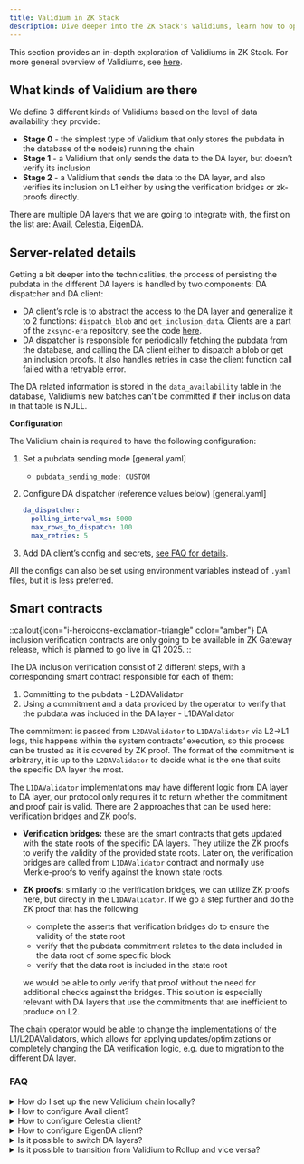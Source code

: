 ```yaml
---
title: Validium in ZK Stack
description: Dive deeper into the ZK Stack's Validiums, learn how to operate and configure them.
---
```


This section provides an in-depth exploration of Validiums in ZK Stack. For more general overview of Validiums,
see [here](../05.concepts/60.data-availability/20.validiums.md).

## What kinds of Validium are there

We define 3 different kinds of Validiums based on the level of data availability they provide:

- **Stage 0** - the simplest type of Validium that only stores the pubdata in the database of the node(s) running the
  chain
- **Stage 1** - a Validium that only sends the data to the DA layer, but doesn’t verify its inclusion
- **Stage 2** - a Validium that sends the data to the DA layer, and also verifies its inclusion on L1 either by using
  the verification bridges or zk-proofs directly.

There are multiple DA layers that we are going to integrate with, the first on the list are:
[Avail](https://www.availproject.org/), [Celestia](https://celestia.org/), [EigenDA](https://www.eigenda.xyz/).

## Server-related details

Getting a bit deeper into the technicalities, the process of persisting the pubdata in the different DA layers is
handled by two components: DA dispatcher and DA client:

- DA client’s role is to abstract the access to the DA layer and generalize it to 2 functions: `dispatch_blob`
  and `get_inclusion_data`. Clients are a part of the `zksync-era` repository, see the
  code [here](https://github.com/matter-labs/zksync-era/tree/main/core/node/da_clients/src).
- DA dispatcher is responsible for periodically fetching the pubdata from the database, and calling the DA client either
  to dispatch a blob or get an inclusion proofs. It also handles retries in case the client function call failed with a
  retryable error.

The DA related information is stored in the `data_availability` table in the database, Validium’s new batches can’t be
committed if their inclusion data in that table is NULL.

**Configuration**

The Validium chain is required to have the following configuration:

1. Set a pubdata sending mode [general.yaml]
    - `pubdata_sending_mode: CUSTOM`
2. Configure DA dispatcher (reference values below) [general.yaml]

    ```yaml
    da_dispatcher:
      polling_interval_ms: 5000
      max_rows_to_dispatch: 100
      max_retries: 5
    ```

3. Add DA client’s config and secrets, [see FAQ for details](#faq).

All the configs can also be set using environment variables instead of `.yaml` files, but it is less preferred.

## Smart contracts

::callout{icon="i-heroicons-exclamation-triangle" color="amber"}
DA inclusion verification contracts are only going to be available in ZK Gateway release, which is planned to go live in Q1 2025.
::

The DA inclusion verification consist of 2 different steps, with a corresponding smart contract responsible for each of
them:

1. Committing to the pubdata - L2DAValidator
2. Using a commitment and a data provided by the operator to verify that the pubdata was included in the DA layer -
   L1DAValidator

The commitment is passed from `L2DAValidator` to `L1DAValidator` via L2→L1 logs, this happens within the system
contracts’ execution, so this process can be trusted as it is covered by ZK proof. The format of the commitment is
arbitrary, it is up to the `L2DAValidator` to decide what is the one that suits the specific DA layer the most.

The `L1DAValidator` implementations may have different logic from DA layer to DA layer, our protocol only requires it to
return whether the commitment and proof pair is valid. There are 2 approaches that can be used here: verification
bridges and ZK poofs.

- **Verification bridges:** these are the smart contracts that gets updated with the state roots of the specific DA
  layers. They utilize the ZK proofs to verify the validity of the provided state roots. Later on, the verification
  bridges are called from `L1DAValidator` contract and normally use Merkle-proofs to verify against the known state
  roots.
- **ZK proofs:** similarly to the verification bridges, we can utilize ZK proofs here, but directly in
  the `L1DAValidator`. If we go a step further and do the ZK proof that has the following
  - complete the asserts that verification bridges do to ensure the validity of the state root
  - verify that the pubdata commitment relates to the data included in the data root of some specific block
  - verify that the data root is included in the state root

  we would be able to only verify that proof without the need for additional checks against the bridges. This solution
  is especially relevant with DA layers that use the commitments that are inefficient to produce on L2.

The chain operator would be able to change the implementations of the L1/L2DAValidators, which allows for applying
updates/optimizations or completely changing the DA verification logic, e.g. due to migration to the different DA layer.

### FAQ

<details>
<summary>How do I set up the new Validium chain locally?</summary>

1. Install `zkstack` following [this](https://github.com/matter-labs/zksync-era/tree/main/zkstack_cli) guide
2. `zkstack dev clean all` - to make sure you have an empty setup
3. `zkstack containers` - this creates the necessary docker containers
4. `zkstack ecosystem init` - init a default ecosystem (go with default options everywhere)
5. `zkstack chain create` - create a new chain, stick to the default options, but select Validium when prompted, use this
  chain as default (the last question there)
6. `zkstack chain init` - init the new chain
7. configure the client, see the sections below
8. `zkstack server --chain YOUR_CHAIN_NAME` - run the server

</details>

<details>
<summary>How to configure Avail client?</summary>

1. Add the following block to the `general.yaml`, values used are only an example:
    - Full client:

       ```yaml
       da_client:
         avail:
           bridge_api_url: https://bridge.somedomain.com
           timeout_ms: 10000
           full_client:
             api_node_url: wss://turing-rpc.avail.so/ws
             app_id: 1
       ```

    - Gas relay:

        ```yaml
        da_client:
          avail:
            bridge_api_url: https://bridge.somedomain.com
            timeout_ms: 10000
            gas_relay:
              gas_relay_api_url: https://gas-relay.domain.com
              max_retries: 5
        ```

2. Add the following block to the `secrets.yaml`:
    - Full client

       ```yaml
       da:
         avail:
           seed_phrase: YOUR_SEED_PHRASE
       ```

    - Gas relay

        ```yaml
        da:
          avail:
            gas_relay_api_key: YOUR_API_KEY
        ```

</details>

<details>
<summary>How to configure Celestia client?</summary>

1. Add the following block to the `general.yaml`, values used are only an example:

   ```yaml
    da_client:
      celestia:
        api_node_url: https://api-node.somedomain.com
        namespace: 000000000000000000000000000000000000ca1de12a5e2d5beb9ba9
        chain_id: mocha-4
        timeout_ms: 30000
    ```

2. Add the following block to the `secrets.yaml`:

    ```yaml
    da:
      celestia:
        private_key: YOUR_PRIVATE_KEY
    ```

</details>

<details>
<summary>How to configure EigenDA client?</summary>

## Common changes

Changes needed both for local and mainnet/testnet setup.

1. Add `da_client` to `etc/env/file_based/general.yaml`:

    ```yaml
    da_client:
      eigen:
        disperser_rpc: <your_desired_disperser>
        settlement_layer_confirmation_depth: -1
        eigenda_eth_rpc: <your_desired_rpc>
        eigenda_svc_manager_address: '0xD4A7E1Bd8015057293f0D0A557088c286942e84b'
        status_query_timeout: 1800000 # ms
        status_query_interval: 5 # ms
        wait_for_finalization: false
        authenticated: false
        verify_cert: true
        path_to_points: ./resources
        chain_id: <your_chain_id>
    ```

2. Also set the private key in `etc/env/file_based/secrets.yaml`:

    ```yaml
    da:
      eigen:
        private_key: YOUR_PRIVATE_KEY
    ```

3. (optional) for using pubdata with 2MiB (as per specification), modify `etc/env/file_based/general.yaml`:

    ```yaml
    max_pubdata_per_batch: 2097152
    ```

## Local Setup

1. Install `zkstack`

    ```bash
    cargo install --path zkstack_cli/crates/zkstack --force --locked
    ```

2. Start containers

    ```bash
    zkstack containers --observability true
    ```

3. Create `eigen_da` chain

    ```bash
    zkstack chain create \
              --chain-name eigen_da \
              --chain-id sequential \
              --prover-mode no-proofs \
              --wallet-creation localhost \
              --l1-batch-commit-data-generator-mode validium \
              --base-token-address 0x0000000000000000000000000000000000000001 \
              --base-token-price-nominator 1 \
              --base-token-price-denominator 1 \
              --set-as-default false
    ```

4. Initialize created ecosystem

    ```bash
    zkstack ecosystem init \
              --deploy-paymaster true \
              --deploy-erc20 true \
              --deploy-ecosystem true \
              --l1-rpc-url http://127.0.0.1:8545 \
              --server-db-url=postgres://postgres:notsecurepassword@localhost:5432 \
              --server-db-name=zksync_server_localhost_eigen_da \
              --chain eigen_da \
              --verbose
    ```

    You may enable observability here if you want to.

5. Start the server

    ```bash
    zkstack server --chain eigen_da
    ```

## Mainnet/Testnet setup

### Modify localhost chain id number

Modify line 32 in `zk_toolbox/crates/types/src/l1_network.rs`:

  ```rs
  L1Network::Localhost => 17000,
  ```

Then recompile the zkstack:

  ```bash
  cargo install --path zkstack_cli/crates/zkstack --force --locked
  ```

### Used wallets

Modify `etc/env/file_based/wallets.yaml` and `configs/wallets.yaml` with the following wallets:

  ```yaml
  # Use your own holesky wallets, be sure they have enough funds
  ```

> ⚠️ Some steps distribute ~5000ETH to some wallets, modify `AMOUNT_FOR_DISTRIBUTION_TO_WALLETS` to a lower value if
> needed.

### Create and initialize the ecosystem

(be sure to have postgres container running on the background)

  ```bash
  zkstack chain create \
            --chain-name holesky_eigen_da \
            --chain-id 114411 \
            --prover-mode no-proofs \
            --wallet-creation localhost \
            --l1-batch-commit-data-generator-mode validium \
            --base-token-address 0x0000000000000000000000000000000000000001 \
            --base-token-price-nominator 1 \
            --base-token-price-denominator 1 \
            --set-as-default false

  zkstack ecosystem init \
            --deploy-paymaster true \
            --deploy-erc20 true \
            --deploy-ecosystem true \
            --l1-rpc-url $HOLESKY_RPC_URL \
            --server-db-url=postgres://postgres:notsecurepassword@localhost:5432 \
            --server-db-name=zksync_server_holesky_eigen_da \
            --prover-db-url=postgres://postgres:notsecurepassword@localhost:5432 \
            --prover-db-name=zksync_prover_holesky_eigen_da \
            --chain holesky_eigen_da \
            --verbose
  ```

### Start the server

  ```bash
  zkstack server --chain holesky_eigen_da
  ```

</details>

<details>
<summary>Is it possible to switch DA layers?</summary>

Yes, it is possible.

- For stage 0 and stage 1 Validiums it is enough to change the client configuration and secrets.
- For stage 2 Validiums, the operator would need to deploy new L1/L2DAValidator contracts and change their addresses
  in the contracts that call them.

The exact details will be provided later, when the process is fully established.
</details>

<details>
<summary>Is it possible to transition from Validium to Rollup and vice versa?</summary>

Yes, it is possible, the process would be the same as switching DA layers.

Rollup L1/L2 DA validators are the same kind of contracts as the Validium ones, as they are also an implementations of
the same interface,
so the procedure wouldn't differ a lot.
</details>

